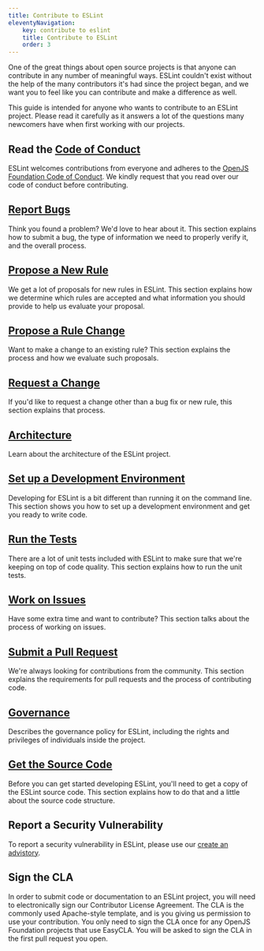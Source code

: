```yaml
---
title: Contribute to ESLint
eleventyNavigation:
    key: contribute to eslint
    title: Contribute to ESLint
    order: 3
---
```


One of the great things about open source projects is that anyone can contribute in any number of meaningful ways. ESLint couldn't exist without the help of the many contributors it's had since the project began, and we want you to feel like you can contribute and make a difference as well.

This guide is intended for anyone who wants to contribute to an ESLint project. Please read it carefully as it answers a lot of the questions many newcomers have when first working with our projects.

## Read the [Code of Conduct](https://eslint.org/conduct)

ESLint welcomes contributions from everyone and adheres to the [OpenJS Foundation Code of Conduct](https://eslint.org/conduct). We kindly request that you read over our code of conduct before contributing.

## [Report Bugs](report-bugs)

Think you found a problem? We'd love to hear about it. This section explains how to submit a bug, the type of information we need to properly verify it, and the overall process.

## [Propose a New Rule](propose-new-rule)

We get a lot of proposals for new rules in ESLint. This section explains how we determine which rules are accepted and what information you should provide to help us evaluate your proposal.

## [Propose a Rule Change](propose-rule-change)

Want to make a change to an existing rule? This section explains the process and how we evaluate such proposals.

## [Request a Change](request-change)

If you'd like to request a change other than a bug fix or new rule, this section explains that process.

## [Architecture](architecture)

Learn about the architecture of the ESLint project.

## [Set up a Development Environment](development-environment)

Developing for ESLint is a bit different than running it on the command line. This section shows you how to set up a development environment and get you ready to write code.

## [Run the Tests](tests)

There are a lot of unit tests included with ESLint to make sure that we're keeping on top of code quality. This section explains how to run the unit tests.

## [Work on Issues](work-on-issue)

Have some extra time and want to contribute? This section talks about the process of working on issues.

## [Submit a Pull Request](pull-requests)

We're always looking for contributions from the community. This section explains the requirements for pull requests and the process of contributing code.

## [Governance](governance)

Describes the governance policy for ESLint, including the rights and privileges of individuals inside the project.

## [Get the Source Code](source-code)

Before you can get started developing ESLint, you'll need to get a copy of the ESLint source code. This section explains how to do that and a little about the source code structure.

## Report a Security Vulnerability

To report a security vulnerability in ESLint, please use our [create an advistory](https://github.com/eslint/eslint/security/advisories/new).

## Sign the CLA

In order to submit code or documentation to an ESLint project, you will need to electronically sign our Contributor License Agreement. The CLA is the commonly used Apache-style template, and is you giving us permission to use your contribution. You only need to sign the CLA once for any OpenJS Foundation projects that use EasyCLA. You will be asked to sign the CLA in the first pull request you open.
